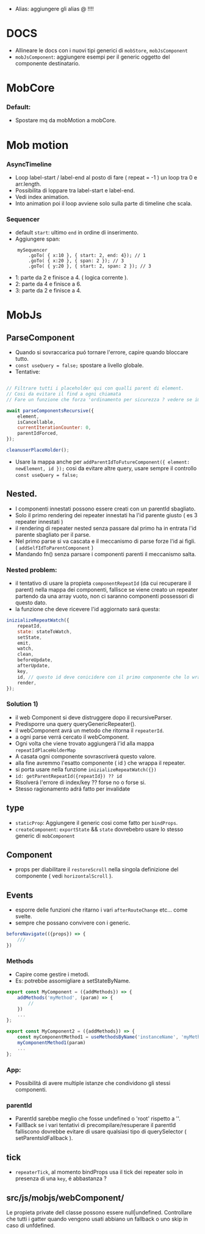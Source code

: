- Alias: aggiungere gli alias @ !!!!

# DOCS
- Allineare le docs con i nuovi tipi generici di `mobStore`, `mobJsComponent`
- `mobJsComponent`: aggiungere esempi per il generic <R> oggetto del componente destinatario.

# MobCore

### Default:
- Spostare mq da mobMotion a mobCore.


# Mob motion

### AsyncTimeline
- Loop label-start / label-end al posto di fare ( repeat = -1 ) un loop tra 0 e arr.length.
- Possibilita di loppare tra label-start e label-end.
- Vedi index animation.
- Into animation poi il loop avviene solo sulla parte di timeline che scala.

### Sequencer
- default `start`: ultimo `end` in ordine di inserimento.
- Aggiungere span:<br/>

```
    mySequencer
        .goTo( { x:10 }, { start: 2, end: 4}); // 1
        .goTo( { x:20 }, { span: 2 }); // 3
        .goTo( { y:20 }, { start: 2, span: 2 }); // 3
```
- 1: parte da 2 e finisce a 4. ( logica corrente ).
- 2: parte da 4 e finisce a 6.
- 3: parte da 2 e finisce a 4.


# MobJs

## ParseComponent
- Quando si sovraccarica puó tornare l'errore, capire quando bloccare tutto.
- `const useQuery = false;` spostare a livello globale.
- Tentative:
```js

// Filtrare tutti i placeholder qui con qualli parent di element.
// Cosi da evitare il find a ogni chiamata
// Fare un funzione che forza 'ordinamento per sicurezza ? vedere se impatta sulla performance.

await parseComponentsRecursive({
    element,
    isCancellable,
    currentIterationCounter: 0,
    parentIdForced,
});

cleanuserPlaceHolder();
```
- Usare la mappa anche per `addParentIdToFutureComponent({ element: newElement, id });` cosi da evitare altre query, usare sempre il controllo `const useQuery = false;`


## Nested.
- I componenti innestati possono essere creati con un parentId sbagliato.
- Solo il primo rendering dei repeater innestati ha l'id parente giusto ( es 3 repeater innestati )
- il rendering di repeater nested senza passare dal primo ha in entrata l'id parente sbagliato per il parse.
- Nel primo parse si va cascata e il meccanismo di parse forze l'id ai figli. ( `addSelfIdToParentComponent` )
- Mandando fn() senza parsare i componenti parenti il meccanismo salta.

### Nested problem:
- il tentativo di usare la propieta `componentRepeatId` (da cui recuperare il parent) nella mappa dei componenti, fallisce se viene creato un repeater partendo da una array vuoto, non ci saranno componenti possessori di questo dato.
- la funzione che deve ricevere l'id aggiornato sará questa:
```js
inizializeRepeatWatch({
    repeatId,
    state: stateToWatch,
    setState,
    emit,
    watch,
    clean,
    beforeUpdate,
    afterUpdate,
    key,
    id, // questo id deve conicidere con il primo componente che lo wrappa.
    render,
});
```

### Solution 1)
- il web Component si deve distruggere dopo il recursiveParser.
- Predisporre una query queryGenericRepeater().
- il webComponent avrá un metodo che ritorna il `repeaterId`.
- a ogni parse verrá cercato il webComponent.
- Ogni volta che viene trovato aggiungerá l'id alla mappa `repeatIdPlaceHolderMap`
- A casata ogni componente sovrascriverá questo valore.
- alla fine avremmo l'esatto componente ( id ) che wrappa il repeater.
- si porta usare nella funzione `inizializeRepeatWatch({})`
- `id: getParentRepeatId({repeatId}) ?? id`
- Risolverá l'errore di index/key ?? forse no o forse si.
- Stesso ragionamento adrá fatto per invalidate

## type
- `staticProp`: Aggiungere il generic <R> cosi come fatto per `bindProps`.
- `createComponent`: `exportState` && `state` dovrebebro usare lo stesso generic<T> di `mobComponent`


## Component
- props per diabilitare il `restoreScroll` nella singola definizione del componente ( vedi `horizontalScroll` ).

## Events
- esporre delle funzioni che ritarno i vari `afterRouteChange` etc... come svelte.
- sempre che possano convivere con i generic.

```js
beforeNavigate(({props}) => {
    ///
})
```

### Methods
- Capire come gestire i metodi.
- Es: potrebbe assomigliare a setStateByName.

```js
export const MyComponent = ({addMethods}) => {
    addMethods('myMethod', (param) => {
        //
    })
    ...
};
```

```js
export const MyComponent2 = ({addMethods}) => {
    const myComponentMethod1 = useMethodsByName('instanceName', 'myMethod1')
    myComponentMethod1(param)
    ...
};
```

### App:
- Possibilitá di avere multiple istanze che condividono gli stessi componenti.

### parentId
- ParentId sarebbe meglio che fosse undefined o 'root' rispetto a ''.
- FallBack se i vari tentativi di precompilare/resuperare il parentId falliscono dovrebbe evitare di usare qualsiasi tipo di querySelector ( setParentsIdFallback ).

## tick
- `repeaterTick`, al momento bindProps usa il tick dei repeater solo in presenza di una `key`, é abbastanza ?

## src/js/mobjs/webComponent/
Le propieta private dell classe possono essere null|undefined.
Controllare che tutti i gatter quando vengono usati abbiano un fallback o uno skip in caso di unfdefined.





